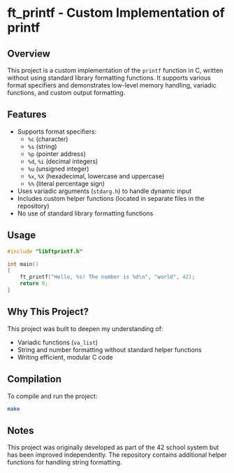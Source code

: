 # ft_printf - Custom Implementation of printf

## Overview

This project is a custom implementation of the `printf` function in C, written without using standard library formatting functions. It supports various format specifiers and demonstrates low-level memory handling, variadic functions, and custom output formatting.

## Features

- Supports format specifiers:
  - `%c` (character)
  - `%s` (string)
  - `%p` (pointer address)
  - `%d`, `%i` (decimal integers)
  - `%u` (unsigned integer)
  - `%x`, `%X` (hexadecimal, lowercase and uppercase)
  - `%%` (literal percentage sign)
- Uses variadic arguments (`stdarg.h`) to handle dynamic input
- Includes custom helper functions (located in separate files in the repository)
- No use of standard library formatting functions

## Usage

```c
#include "libftprintf.h"

int main()
{
    ft_printf("Hello, %s! The number is %d\n", "world", 42);
    return 0;
}
```

## Why This Project?

This project was built to deepen my understanding of:
- Variadic functions (`va_list`)
- String and number formatting without standard helper functions
- Writing efficient, modular C code

## Compilation

To compile and run the project:

```sh
make
```

## Notes

This project was originally developed as part of the 42 school system but has been improved independently. The repository contains additional helper functions for handling string formatting.

